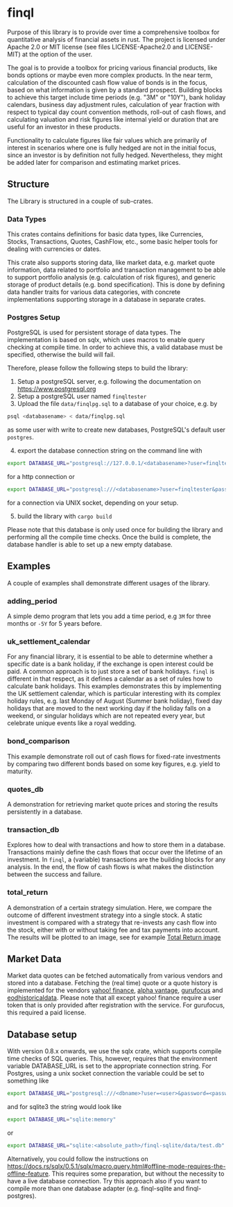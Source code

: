 # finql

Purpose of this library is to provide over time a comprehensive toolbox for
quantitative analysis of financial assets in rust. The project is licensed under
Apache 2.0 or MIT license (see files LICENSE-Apache2.0 and LICENSE-MIT) at the
option of the user.

The goal is to provide a toolbox for pricing various financial products, like
bonds options or maybe even more complex products. In the near term, calculation
of the discounted cash flow value of bonds is in the focus, based on what
information is given by a standard prospect. Building blocks to achieve this
target include time periods (e.g. "3M" or "10Y"), bank holiday calendars,
business day adjustment rules, calculation of year fraction with respect to
typical day count convention methods, roll-out of cash flows, and calculating
valuation and risk figures like internal yield or duration that are useful for
an investor in these products. 

Functionality to calculate figures like fair values which are primarily
of interest in scenarios where one is fully hedged are not in the initial focus,
since an investor is by definition not fully hedged. Nevertheless, they might be
added later for comparison and estimating market prices.

## Structure

The Library is structured in a couple of sub-crates.

### Data Types

This crates contains definitions for basic data types, like Currencies, 
Stocks, Transactions, Quotes, CashFlow, etc., some basic helper tools for
dealing with currencies or dates.

This crate also supports storing data, like market data, e.g. market quote
information, data related to portfolio and transaction management to be able to
support portfolio analysis (e.g. calculation of risk figures), and generic
storage of product details (e.g. bond specification). This is done by defining
data handler traits for various data categories, with concrete implementations
supporting storage in a database in separate crates.

### Postgres Setup

PostgreSQL is used for persistent storage of data types. 
The implementation is based on sqlx, which uses macros to enable
query checking at compile time. In order to achieve this, a valid
database must be specified, otherwise the build will fail.

Therefore, please follow the following steps to build the library:

1. Setup a postgreSQL server, e.g. following the documentation on https://www.postgresql.org
2. Setup a postgreSQL user named `finqltester`
3. Upload the file `data/finqlpg.sql` to a database of your choice, e.g. by

```bash
psql <databasename> < data/finqlpg.sql
``` 
as some user with write to create new databases, PostgreSQL's default user
`postgres`. 

4. export the database connection string on the command line with
   
```bash
export DATABASE_URL="postgresql://127.0.0.1/<databasename>?user=finqltester&password=<password>&ssl=false"
``` 

for a http connection or  
   
```bash
export DATABASE_URL="postgresql:///<databasename>?user=finqltester&password=<password>&ssl=false"
``` 

for a connection 
via UNIX socket, depending on your setup.

5. build the library with `cargo build`

Please note that this database is only used once for building the library 
and performing all the compile time checks. Once the build is complete, 
the database handler is able to set up a new empty database.


## Examples

A couple of examples shall demonstrate different usages of the library.

### adding_period

A simple demo program that lets you add a time period, e.g `3M` for three months
or `-5Y` for 5 years before.

### uk_settlement_calendar

For any financial library, it is essential to be able to determine whether a 
specific date is a bank holiday, if the exchange is open interest could be paid.
A common approach is to just store a set of bank holidays. `finql` is different in 
that respect, as it defines a calendar as a set of rules how to calculate bank 
holidays. This examples demonstrates this by implementing the UK settlement 
calendar, which is particular interesting with its complex holiday rules, e.g. 
last Monday of August (Summer bank holiday), fixed day holidays that are moved
to the next working day if the holiday falls on a weekend, or singular holidays
which are not repeated every year, but celebrate unique events like a royal wedding.

### bond_comparison

This example demonstrate roll out of cash flows for fixed-rate investments by 
comparing two different bonds based on some key figures, e.g. yield to maturity.

### quotes_db

A demonstration for retrieving market quote prices and storing the results 
persistently in a database.

### transaction_db

Explores how to deal with transactions and how to store them in a database. 
Transactions mainly define the cash flows that occur over the lifetime of an
investment. In `finql`, a (variable) transactions are the building 
blocks for any analysis. In the end, the flow of cash flows is what makes the 
distinction between the success and failure. 

### total_return 

A demonstration of a certain strategy simulation. Here, we compare the outcome
of different investment strategy into a single stock. A static investment is 
compared with a strategy that re-invests any cash flow into the stock, either
with or without taking fee and tax payments into account. The results will be
plotted to an image, see for example [Total Return image](strategies.png)

## Market Data

Market data quotes can be fetched automatically from various vendors and stored into a database. 
Fetching the (real time) quote or a quote history is implemented for the vendors 
[yahoo! finance](https://finance.yahoo.com/),
[alpha vantage](https://www.alphavantage.co/), 
[gurufocus](https://www.gurufocus.com/new_index/) and 
[eodhistoricaldata](https://eodhistoricaldata.com/). Please note that all except yahoo! finance 
require a user token that is only provided after registration with the service. For gurufocus,
this required a paid license.

## Database setup
With version 0.8.x onwards, we use the sqlx crate, which supports compile time checks of SQL
queries. This, however, requires that the environment variable DATABASE_URL is set to the 
appropriate connection string. For Postgres, using a unix socket connection the variable
could be set to something like

```bash
export DATABASE_URL="postgresql:///<dbname>?user=<user>&password=<password>&ssl=false"
```

and for sqlite3 the string would look like

```bash
export DATABASE_URL="sqlite:memory"
```

or 

```bash
export DATABASE_URL="sqlite:<absolute_path>/finql-sqlite/data/test.db"
```

Alternatively, you could follow the instructions on 
https://docs.rs/sqlx/0.5.1/sqlx/macro.query.html#offline-mode-requires-the-offline-feature.
This requires some preparation, but without the necessity to have a live database connection. Try 
this approach also if you want to compile more than one database adapter (e.g. finql-sqlite 
and finql-postgres).
